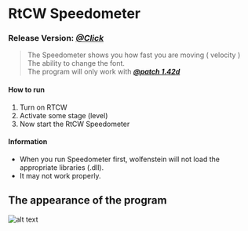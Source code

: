 # RtCW Speedometer
### Release Version: [**_@Click_**](https://github.com/KoRrNiK/rtcw_speedometer/releases/)

> The Speedometer shows you how fast you are moving ( velocity )\
> The ability to change the font. \
> The program will only work with [**_@patch 1.42d_**](https://www.speedrun.com/patches/rtcw-sp-1.42d-win32-bin_yvndt.zip)

#### How to run
1. Turn on RTCW
2. Activate some stage (level)
3. Now start the RtCW Speedometer

#### Information
- When you run Speedometer first, wolfenstein will not load the appropriate libraries (.dll). 
- It may not work properly. 



## The appearance of the program
![alt text](https://i.imgur.com/yZin0Wy.gif)
